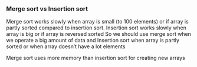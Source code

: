 ### Merge sort vs Insertion sort
Merge sort works slowly when array is small (to 100 elements) or if array is partly sorted compared to
insertion sort.
Insertion sort works slowly when array is big or if array is reversed sorted 
So we should use merge sort when we operate a big amount of data
and Insertion sort when array is partly sorted or when array doesn’t have a lot elements

Merge sort uses more memory than insertion sort for creating new arrays
